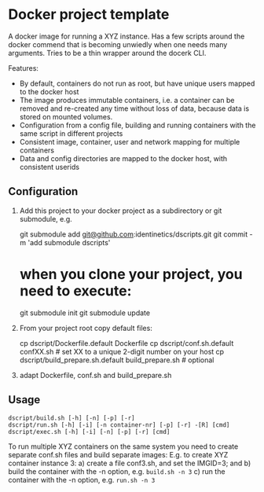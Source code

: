 # Docker project template 

A docker image for running a XYZ instance. Has a few scripts around the docker commend that
is becoming unwiedly when one needs many arguments. Tries to be a thin wrapper around the
docerk CLI.

Features:
- By default, containers do not run as root, but have unique users mapped to the docker host
- The image produces immutable containers, i.e. a container can be removed and re-created
  any time without loss of data, because data is stored on mounted volumes.
- Configuration from a config file, building and running containers with the same script in
  different projects
- Consistent image, container, user and network mapping for multiple containers
- Data and config directories are mapped to the docker host, with consistent userids

## Configuration

1. Add this project to your docker project as a subdirectory or git submodule, e.g.

    git submodule add git@github.com:identinetics/dscripts.git
    git commit -m 'add submodule dscripts'
    # when you clone your project, you need to execute:    
    git submodule init
    git submodule update
    
2. From your project root copy default files:

    cp dscript/Dockerfile.default Dockerfile
    cp dscript/conf.sh.default confXX.sh  # set XX to a unique 2-digit number on your host
    cp dscript/build_prepare.sh.default build_prepare.sh  # optional
    
    
3. adapt Dockerfile, conf.sh and build_prepare.sh

## Usage

    dscript/build.sh [-h] [-n] [-p] [-r]
    dscript/run.sh [-h] [-i] [-n container-nr] [-p] [-r] -[R] [cmd]
    dscript/exec.sh [-h] [-i] [-n] [-p] [-r] [cmd]
    
   To run multiple XYZ containers on the same system you need to create separate 
   conf.sh files and build separate images:
   E.g. to create XYZ container instance 3:
   a) create a file conf3.sh, and set the IMGID=3; and
   b) build the container with the -n option, e.g. `build.sh -n 3`
   c) run the container with the -n option, e.g. `run.sh -n 3`
